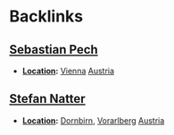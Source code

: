 
# Backlinks
## [Sebastian Pech](<Sebastian Pech.md>)
- **[Location](<Location.md>):** [Vienna](<Vienna.md>) [Austria](<Austria.md>)

## [Stefan Natter](<Stefan Natter.md>)
- **[Location](<Location.md>):** [Dornbirn](<Dornbirn.md>), [Vorarlberg](<Vorarlberg.md>) [Austria](<Austria.md>)

